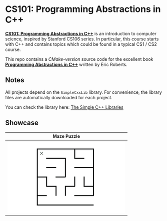 # CS101: Programming Abstractions in C++

[**CS101: Programming Abstractions in C++**](https://cs101.stickmind.com/) is an introduction to computer science, inspired by Stanford CS106 series. In particular, this course starts with C++ and contains topics which could be found in a typical CS1 / CS2 course.

This repo contains a *CMake-version* source code for the excellent book [**Programming Abstractions in C++**](https://cs.stanford.edu/people/eroberts/books/ProgrammingAbstractionsInC++/) written by Eric Roberts.

## Notes

All projects depend on the `SimpleCxxLib` library. For convenience, the library files are automatically downloaded for each project.

You can check the library here: [The Simple C++ Libraries](https://cppdoc.stickmind.com/)

## Showcase

|                       **Maze Puzzle**                       |
| :---------------------------------------------------------: |
| ![Maze Puzzle](examples/ch09-backtracking/9.1_Maze/maze_demo.gif) |

